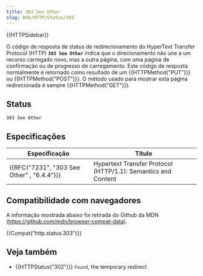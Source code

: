```yaml
---
title: 303 See Other
slug: Web/HTTP/Status/303
---
```


{{HTTPSidebar}}

O código de resposta de status de redirecionamento do HyperText Transfer Protocol (HTTP) **`303 See Other`** indica que o direcionamento não une a um recurso carregado novo, mas a outra página, com uma página de confirmação ou de progresso de carregamento. Este código de resposta normalmente é retornado como resultado de um {{HTTPMethod("PUT")}} ou {{HTTPMethod("POST")}}. O método usado para mostrar esta página redirecionada é sempre {{HTTPMethod("GET")}}.

## Status

```
303 See Other
```

## Especificações

| Especificação                              | Título                                                        |
| ------------------------------------------ | ------------------------------------------------------------- |
| {{RFC("7231", "303 See Other" , "6.4.4")}} | Hypertext Transfer Protocol (HTTP/1.1): Semantics and Content |

## Compatibilidade com navegadores

A informação mostrada abaixo foi retirada do Github da MDN (<https://github.com/mdn/browser-compat-data>).

{{Compat("http.status.303")}}

## Veja também

- {{HTTPStatus("302")}} `Found`, the temporary redirect
